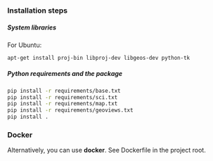 ### Installation steps

##### System libraries

For Ubuntu:

```bash
apt-get install proj-bin libproj-dev libgeos-dev python-tk
```

##### Python requirements and the package

```bash
pip install -r requirements/base.txt
pip install -r requirements/sci.txt
pip install -r requirements/map.txt
pip install -r requirements/geoviews.txt
pip install .
```


### Docker

Alternatively, you can use __docker__. See Dockerfile in the project root.